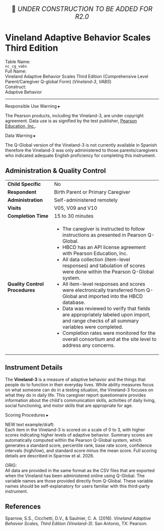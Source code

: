 <p style="text-align: center; font-size: 1.5em;">🚧 <i>UNDER CONSTRUCTION TO BE ADDED FOR R2.0</i></p>

# Vineland Adaptive Behavior Scales Third Edition

<div class="info-block">
  <div class="info-row">
    <div class="info-label"><i class="fa fa-table"></i> Table Name:</div>
    <div class="info-value"><code>nc_cg_vabs</code></div>
  </div>
  <div class="info-row">
    <div class="info-label"><i class="fa-solid fa-maximize"></i> Full Name:</div>
    <div class="info-value">
      Vineland Adaptive Behavior Scales Third Edition (Comprehensive Level Parent/Caregiver Q-global Form) (<i>Vineland-3</i>, <i>VABS</i>)
    </div>
  </div>
  <div class="info-row">
    <div class="info-label"><i class="fa-solid fa-tape"></i> Construct:</div>
    <div class="info-value">Adaptive Behavior</div>
  </div>
</div>

---------------------------------------------

<div id="alert" class="alert-banner" onclick="toggleCollapse(this)">
  <span class="emoji"><i class="fas fa-exclamation-triangle"></i></span>
  <span class="text-with-link">
  <span class="text">Responsible Use Warning</span>
  <a class="anchor-link" href="#alert" title="Copy link">
  <i class="fa-solid fa-link"></i>
  </a>
  </span>
  <span class="arrow">▸</span>
</div>
<div class="alert-collapsible-content">
<p>The Pearson products, including the Vineland-3, are under copyright agreement. Data use is as signified by the test publisher, <a href="https://www.pearsonassessments.com/en-us/Store/Professional-Assessments/Behavior/Vineland-Adaptive-Behavior-Scales-%7C-Third-Edition/p/100001622?tab=overview">Pearson Education, Inc.</a>.</p>
</div>

<div id="warning" class="warning-banner" onclick="toggleCollapse(this)">
  <span class="emoji"><i class="fas fa-exclamation-triangle"></i></span>
  <span class="text-with-link">
  <span class="text">Data Warning</span>
  <a class="anchor-link" href="#warning" title="Copy link">
  <i class="fa-solid fa-link"></i>
  </a>
  </span>
  <span class="arrow">▸</span>
</div>
<div class="warning-collapsible-content">
<p>The Q-Global version of the Vineland-3 is not currently available in Spanish therefore the Vineland-3 was only administered to those parents/caregivers who indicated adequate English proficiency for completing this instrument.</p> 
</div>

## Administration & Quality Control

<table class="table-no-vertical-lines" style="width: 100%; border-collapse: collapse; table-layout: fixed;">
<tbody>
<tr><td><b>Child Specific</b></td>
<td>No</td></tr>
<tr><td><b>Respondent</b></td>
<td>Birth Parent or Primary Caregiver</td></tr>
<tr><td><b>Administration</b></td>
<td style="word-wrap: break-word; white-space: normal;">Self-administered remotely</td></tr>
<tr><td><b>Visits</b></td>
<td>V05, V09 and V10</td></tr>
<tr><td><b>Completion Time</b></td>
<td>15 to 30 minutes</td></tr>
<tr><td><b>Quality Control Procedures</b></td>
<td style="word-wrap: break-word; white-space: normal;">
<ul>
    <li>The caregiver is instructed to follow instructions as presented in Pearson Q-Global.</li>
    <li>HBCD has an API license agreement with Pearson Education, Inc.</li>
    <li>All data collection (item-level responses) and tabulation of scores were done within the Pearson Q-Global system.</li>
    <li>All item-level responses and scores were electronically transferred from Q-Global and imported into the HBCD database.</li>
    <li>Data was reviewed to verify that fields are appropriately labeled upon import, and range checks of all summary variables were completed.</li>
    <li>Completion rates were monitored for the overall consortium and at the site level to address any concerns.</li>
</ul>
</td></tr>      
</tbody>
</table>

## Instrument Details

The **Vineland-3** is a measure of adaptive behavior and the things that people do to function in their everyday lives. While ability measures focus on what someone can do in a testing situation, the Vineland-3 focuses on what they do in daily life. This caregiver report questionnaire provides information about the child's communication skills, activities of daily living, social functioning, and motor skills that are appropriate for age.

<div id="scoring" class="table-banner" onclick="toggleCollapse(this)">
  <span class="emoji"><i class="fa fa-calculator"></i></span>
  <span class="text-with-link">
  <span class="text">Scoring Procedures</span>
  <a class="anchor-link" href="#scoring" title="Copy link">
  <i class="fa-solid fa-link"></i>
  </a>
  </span>
  <span class="arrow">▸</span>
</div>
<div class="collapsible-content">
<p>NEW text example/draft:<br>
Each item in the Vineland-3 is scored on a scale of 0 to 3, with higher scores indicating higher levels of adaptive behavior. Summary scores are automatically computed within the Pearson Q-Global system, which generates a standard score, percentile rank, base rate score, confidence intervals (high/low), and standard score minus the mean score. Full scoring details are described in Sparrow et al. 2026.</p>
<p>ORIG:<br>
All data are provided in the same format as the CSV files that are exported when the Vineland has been administered online using Q-Global. The variable names are those provided directly from Q-Global. These variable names should be self-explanatory for users familiar with this third-party instrument.</p>
</div>

## References

<div class="references"> 
<p>Sparrow, S.S., Cicchetti, D.V., & Saulnier, C. A. (2016). <i>Vineland Adaptive Behavior Scales, Third Edition (Vineland-3)</i>. San Antonio, TX: Pearson.</p>  
</div>


<br>

